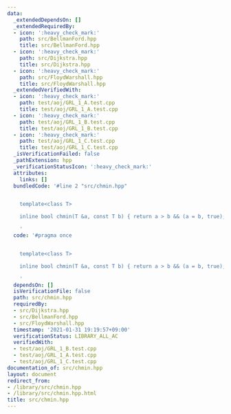 ```yaml
---
data:
  _extendedDependsOn: []
  _extendedRequiredBy:
  - icon: ':heavy_check_mark:'
    path: src/BellmanFord.hpp
    title: src/BellmanFord.hpp
  - icon: ':heavy_check_mark:'
    path: src/Dijkstra.hpp
    title: src/Dijkstra.hpp
  - icon: ':heavy_check_mark:'
    path: src/FloydWarshall.hpp
    title: src/FloydWarshall.hpp
  _extendedVerifiedWith:
  - icon: ':heavy_check_mark:'
    path: test/aoj/GRL_1_A.test.cpp
    title: test/aoj/GRL_1_A.test.cpp
  - icon: ':heavy_check_mark:'
    path: test/aoj/GRL_1_B.test.cpp
    title: test/aoj/GRL_1_B.test.cpp
  - icon: ':heavy_check_mark:'
    path: test/aoj/GRL_1_C.test.cpp
    title: test/aoj/GRL_1_C.test.cpp
  _isVerificationFailed: false
  _pathExtension: hpp
  _verificationStatusIcon: ':heavy_check_mark:'
  attributes:
    links: []
  bundledCode: '#line 2 "src/chmin.hpp"


    template<class T>

    inline bool chmin(T &a, const T b) { return a > b && (a = b, true); }

    '
  code: '#pragma once


    template<class T>

    inline bool chmin(T &a, const T b) { return a > b && (a = b, true); }

    '
  dependsOn: []
  isVerificationFile: false
  path: src/chmin.hpp
  requiredBy:
  - src/Dijkstra.hpp
  - src/BellmanFord.hpp
  - src/FloydWarshall.hpp
  timestamp: '2021-01-31 19:19:57+09:00'
  verificationStatus: LIBRARY_ALL_AC
  verifiedWith:
  - test/aoj/GRL_1_B.test.cpp
  - test/aoj/GRL_1_A.test.cpp
  - test/aoj/GRL_1_C.test.cpp
documentation_of: src/chmin.hpp
layout: document
redirect_from:
- /library/src/chmin.hpp
- /library/src/chmin.hpp.html
title: src/chmin.hpp
---
```

